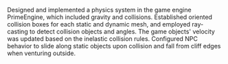 Designed and implemented a physics system in the game engine PrimeEngine, which included gravity and collisions.
Established oriented collision boxes for each static and dynamic mesh, and employed ray-casting to detect collision objects and angles. The game objects' velocity was updated based on the inelastic collision rules.
Configured NPC behavior to slide along static objects upon collision and fall from cliff edges when venturing outside.